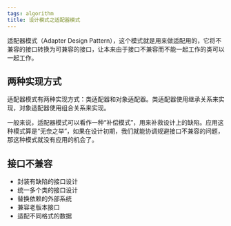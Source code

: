 ```yaml
---
tags: algorithm
title: 设计模式之适配器模式
---
```

适配器模式（Adapter Design Pattern），这个模式就是用来做适配用的，它将不兼容的接口转换为可兼容的接口，让本来由于接口不兼容而不能一起工作的类可以一起工作。

## 两种实现方式
适配器模式有两种实现方式：类适配器和对象适配器。类适配器使用继承关系来实现，对象适配器使用组合关系来实现。

一般来说，适配器模式可以看作一种“补偿模式”，用来补救设计上的缺陷。应用这种模式算是“无奈之举”，如果在设计初期，我们就能协调规避接口不兼容的问题，那这种模式就没有应用的机会了。

## 接口不兼容
- 封装有缺陷的接口设计
- 统一多个类的接口设计
- 替换依赖的外部系统
- 兼容老版本接口
- 适配不同格式的数据